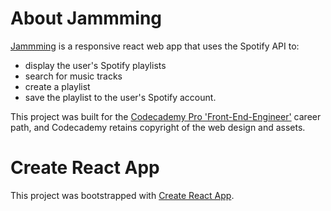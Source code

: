 # About Jammming
[Jammming](lucitemple.github.io/jamming/) is a responsive react web app that uses the Spotify API to:
- display the user's Spotify playlists
- search for music tracks
- create a playlist
- save the playlist to the user's Spotify account.

This project was built for the [Codecademy Pro 'Front-End-Engineer'](https://www.codecademy.com/learn/paths/front-end-engineer-career-path) career path, and Codecademy retains copyright of the web design and assets.

# Create React App

This project was bootstrapped with [Create React App](https://github.com/facebook/create-react-app).